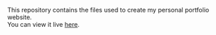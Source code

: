 This repository contains the files used to create my personal portfolio website.  
You can view it live [here](https://anupydv.github.io/anupyadav.github.io/).

